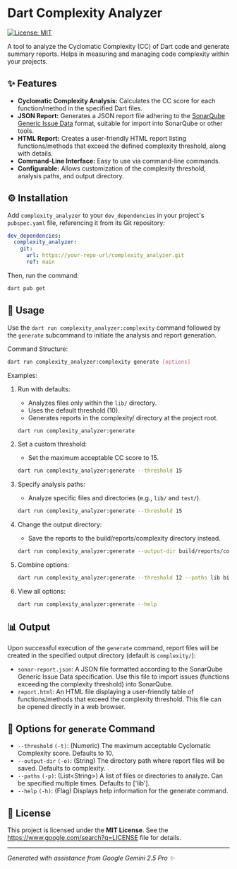 # Dart Complexity Analyzer

[![License: MIT](https://img.shields.io/badge/License-MIT-yellow.svg)](https://opensource.org/licenses/MIT)

A tool to analyze the Cyclomatic Complexity (CC) of Dart code and generate summary reports. Helps in measuring and managing code complexity within your projects.

## ✨ Features

- **Cyclomatic Complexity Analysis:** Calculates the CC score for each function/method in the specified Dart files.
- **JSON Report:** Generates a JSON report file adhering to the [SonarQube Generic Issue Data](https://docs.sonarsource.com/sonarqube-cloud/enriching/generic-issue-data/) format, suitable for import into SonarQube or other tools.
- **HTML Report:** Creates a user-friendly HTML report listing functions/methods that exceed the defined complexity threshold, along with details.
- **Command-Line Interface:** Easy to use via command-line commands.
- **Configurable:** Allows customization of the complexity threshold, analysis paths, and output directory.

## ⚙️ Installation

Add `complexity_analyzer` to your `dev_dependencies` in your project's `pubspec.yaml` file, referencing it from its Git repository:

```yaml
dev_dependencies:
  complexity_analyzer:
    git:
      url: https://your-repo-url/complexity_analyzer.git
      ref: main
```

Then, run the command:

```bash
dart pub get
```

## 🚀 Usage

Use the `dart run complexity_analyzer:complexity` command followed by the `generate` subcommand to initiate the analysis and report generation.

Command Structure:

```bash
dart run complexity_analyzer:complexity generate [options]
```

Examples:

1. Run with defaults:
   - Analyzes files only within the `lib/` directory.
   - Uses the default threshold (10).
   - Generates reports in the complexity/ directory at the project root.
   ```bash
   dart run complexity_analyzer:generate
   ```
2. Set a custom threshold:

   - Set the maximum acceptable CC score to 15.

   ```bash
   dart run complexity_analyzer:generate --threshold 15
   ```

3. Specify analysis paths:
   - Analyze specific files and directories (e.g., `lib/` and `test/`).
   ```bash
   dart run complexity_analyzer:generate --threshold 15
   ```
4. Change the output directory:

   - Save the reports to the build/reports/complexity directory instead.

   ```bash
   dart run complexity_analyzer:generate --output-dir build/reports/complexity
   ```

5. Combine options:

   ```bash
   dart run complexity_analyzer:generate --threshold 12 --paths lib bin/my_script.dart --output-dir reports
   ```

6. View all options:
   ```bash
   dart run complexity_analyzer:generate --help
   ```

## 📊 Output

Upon successful execution of the `generate` command, report files will be created in the specified output directory (default is `complexity/`):

- `sonar-report.json`: A JSON file formatted according to the SonarQube Generic Issue Data specification. Use this file to import issues (functions exceeding the complexity threshold) into SonarQube.
- `report.html`: An HTML file displaying a user-friendly table of functions/methods that exceed the complexity threshold. This file can be opened directly in a web browser.

## 🔧 Options for `generate` Command

- `--threshold` `(-t)`: (Numeric) The maximum acceptable Cyclomatic Complexity score. Defaults to 10.
- `--output-dir` `(-o)`: (String) The directory path where report files will be saved. Defaults to complexity.
- `--paths` `(-p)`: (List&lt;String>) A list of files or directories to analyze. Can be specified multiple times. Defaults to ['lib'].
- `--help` `(-h)`: (Flag) Displays help information for the generate command.

## 📜 License

This project is licensed under the **MIT License**. See the https://www.google.com/search?q=LICENSE file for details.

---

_Generated with assistance from Google Gemini 2.5 Pro ✨_
